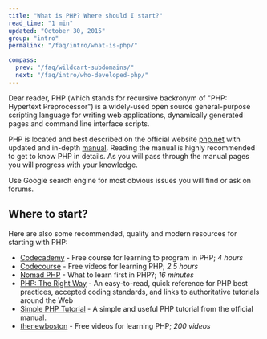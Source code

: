 ```yaml
---
title: "What is PHP? Where should I start?"
read_time: "1 min"
updated: "October 30, 2015"
group: "intro"
permalink: "/faq/intro/what-is-php/"

compass:
  prev: "/faq/wildcart-subdomains/"
  next: "/faq/intro/who-developed-php/"
---
```


Dear reader, PHP (which stands for recursive backronym of "PHP: Hypertext Preprocessor") is a widely-used open source general-purpose
scripting language for writing web applications, dynamically generated pages and command line interface scripts.

PHP is located and best described on the official website [php.net](http://php.net) with updated and in-depth [manual](http://php.net/manual). Reading the manual is highly recommended to get to know PHP in details. As you will pass through the manual pages you will progress with your knowledge.

Use Google search engine for most obvious issues you will find or ask on forums.

## Where to start?

Here are also some recommended, quality and modern resources for starting with PHP:

* [Codecademy](http://www.codecademy.com/tracks/php) - Free course for learning to program in PHP; *4 hours*
* [Codecourse](https://www.youtube.com/watch?v=QRmmISj6Rrw&list=PLfdtiltiRHWFD41D_LDomY1Fb-O9MtFqq) - Free videos for learning PHP; *2.5 hours*
* [Nomad PHP](https://www.youtube.com/watch?v=LpDSq7K_sUg) - What to learn first in PHP?; *16 minutes*
* [PHP: The Right Way](http://phptherightway.com) - An easy-to-read, quick reference for PHP best practices, accepted coding standards, and links to authoritative tutorials around the Web
* [Simple PHP Tutorial](http://php.net/manual/en/tutorial.php) - A simple and useful PHP tutorial from the official manual.
* [thenewboston](https://www.thenewboston.com/videos.php?cat=11) - Free videos for learning PHP; *200 videos*
